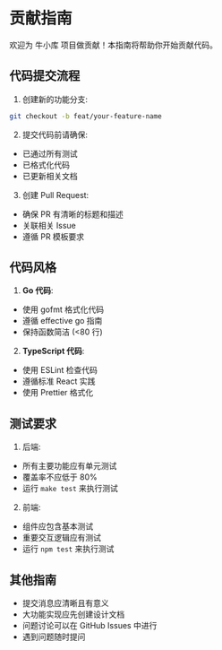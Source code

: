 # 贡献指南

欢迎为 牛小库 项目做贡献！本指南将帮助你开始贡献代码。


## 代码提交流程

1. 创建新的功能分支:
```bash
git checkout -b feat/your-feature-name
```

2. 提交代码前请确保:
- 已通过所有测试
- 已格式化代码
- 已更新相关文档

3. 创建 Pull Request:
- 确保 PR 有清晰的标题和描述
- 关联相关 Issue
- 遵循 PR 模板要求

## 代码风格

1. **Go 代码**:
- 使用 gofmt 格式化代码
- 遵循 effective go 指南
- 保持函数简洁 (<80 行)

2. **TypeScript 代码**:
- 使用 ESLint 检查代码
- 遵循标准 React 实践
- 使用 Prettier 格式化

## 测试要求

1. 后端:
- 所有主要功能应有单元测试
- 覆盖率不应低于 80%
- 运行 `make test` 来执行测试

2. 前端:
- 组件应包含基本测试
- 重要交互逻辑应有测试
- 运行 `npm test` 来执行测试

## 其他指南

- 提交消息应清晰且有意义
- 大功能实现应先创建设计文档
- 问题讨论可以在 GitHub Issues 中进行
- 遇到问题随时提问
